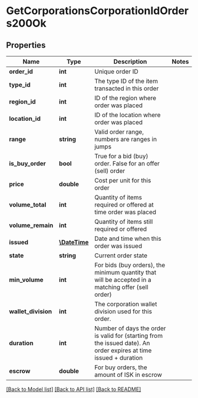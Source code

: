 # GetCorporationsCorporationIdOrders200Ok

## Properties
Name | Type | Description | Notes
------------ | ------------- | ------------- | -------------
**order_id** | **int** | Unique order ID | 
**type_id** | **int** | The type ID of the item transacted in this order | 
**region_id** | **int** | ID of the region where order was placed | 
**location_id** | **int** | ID of the location where order was placed | 
**range** | **string** | Valid order range, numbers are ranges in jumps | 
**is_buy_order** | **bool** | True for a bid (buy) order. False for an offer (sell) order | 
**price** | **double** | Cost per unit for this order | 
**volume_total** | **int** | Quantity of items required or offered at time order was placed | 
**volume_remain** | **int** | Quantity of items still required or offered | 
**issued** | [**\DateTime**](\DateTime.md) | Date and time when this order was issued | 
**state** | **string** | Current order state | 
**min_volume** | **int** | For bids (buy orders), the minimum quantity that will be accepted in a matching offer (sell order) | 
**wallet_division** | **int** | The corporation wallet division used for this order. | 
**duration** | **int** | Number of days the order is valid for (starting from the issued date). An order expires at time issued + duration | 
**escrow** | **double** | For buy orders, the amount of ISK in escrow | 

[[Back to Model list]](../README.md#documentation-for-models) [[Back to API list]](../README.md#documentation-for-api-endpoints) [[Back to README]](../README.md)



